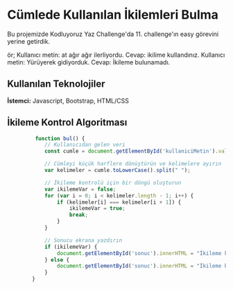 # Cümlede Kullanılan İkilemleri Bulma
Bu projemizde Kodluyoruz Yaz Challenge'da 11. challenge'ın easy görevini yerine getirdik.

ör;
Kullanıcı metin: at ağır ağır ilerliyordu.
Cevap: ikilime kullandınız.
Kullanıcı metin: Yürüyerek gidiyorduk.
Cevap: İkileme bulunamadı.


## Kullanılan Teknolojiler

**İstemci:** Javascript, Bootstrap, HTML/CSS


  
## İkileme Kontrol Algoritması

```javascript
         function bul() {
            // Kullanıcıdan gelen veri
            const cumle = document.getElementById('kullaniciMetin').value;

            // Cümleyi küçük harflere dönüştürün ve kelimelere ayırın
            var kelimeler = cumle.toLowerCase().split(" ");

            // İkileme kontrolü için bir döngü oluşturun
            var ikilemeVar = false;
            for (var i = 0; i < kelimeler.length - 1; i++) {
                if (kelimeler[i] === kelimeler[i + 1]) {
                    ikilemeVar = true;
                    break;
                }
            }

            // Sonucu ekrana yazdırın
            if (ikilemeVar) {
                document.getElementById('sonuc').innerHTML = "İkileme kullandınız.";
            } else {
                document.getElementById('sonuc').innerHTML = "İkileme bulunamadı.";
            }
        }
```

